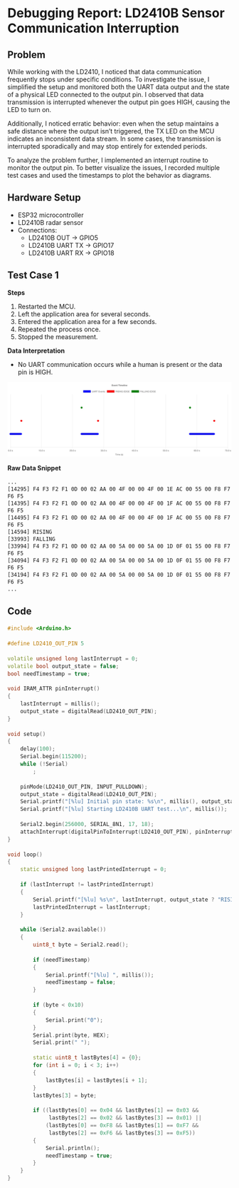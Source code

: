 # Debugging Report: LD2410B Sensor Communication Interruption

## Problem

While working with the LD2410, I noticed that data communication frequently stops under specific conditions. To investigate the issue, I simplified the setup and monitored both the UART data output and the state of a physical LED connected to the output pin. I observed that data transmission is interrupted whenever the output pin goes HIGH, causing the LED to turn on.

Additionally, I noticed erratic behavior: even when the setup maintains a safe distance where the output isn’t triggered, the TX LED on the MCU indicates an inconsistent data stream. In some cases, the transmission is interrupted sporadically and may stop entirely for extended periods.

To analyze the problem further, I implemented an interrupt routine to monitor the output pin. To better visualize the issues, I recorded multiple test cases and used the timestamps to plot the behavior as diagrams.

## Hardware Setup

- ESP32 microcontroller
- LD2410B radar sensor
- Connections:
  - LD2410B OUT → GPIO5
  - LD2410B UART TX → GPIO17
  - LD2410B UART RX → GPIO18

## Test Case 1

**Steps**

1. Restarted the MCU.
2. Left the application area for several seconds.
3. Entered the application area for a few seconds.
4. Repeated the process once.
5. Stopped the measurement.

**Data Interpretation**

- No UART communication occurs while a human is present or the data pin is HIGH.

![plot_1.png](plots/plot_1.png)

**Raw Data Snippet**

```
...
[14295] F4 F3 F2 F1 0D 00 02 AA 00 4F 00 00 4F 00 1E AC 00 55 00 F8 F7 F6 F5
[14395] F4 F3 F2 F1 0D 00 02 AA 00 4F 00 00 4F 00 1F AC 00 55 00 F8 F7 F6 F5
[14495] F4 F3 F2 F1 0D 00 02 AA 00 4F 00 00 4F 00 1F AC 00 55 00 F8 F7 F6 F5
[14594] RISING
[33993] FALLING
[33994] F4 F3 F2 F1 0D 00 02 AA 00 5A 00 00 5A 00 1D 0F 01 55 00 F8 F7 F6 F5
[34094] F4 F3 F2 F1 0D 00 02 AA 00 5A 00 00 5A 00 1D 0F 01 55 00 F8 F7 F6 F5
[34194] F4 F3 F2 F1 0D 00 02 AA 00 5A 00 00 5A 00 1D 0F 01 55 00 F8 F7 F6 F5
...
```

## Code

```cpp
#include <Arduino.h>

#define LD2410_OUT_PIN 5

volatile unsigned long lastInterrupt = 0;
volatile bool output_state = false;
bool needTimestamp = true;

void IRAM_ATTR pinInterrupt()
{
    lastInterrupt = millis();
    output_state = digitalRead(LD2410_OUT_PIN);
}

void setup()
{
    delay(100);
    Serial.begin(115200);
    while (!Serial)
        ;

    pinMode(LD2410_OUT_PIN, INPUT_PULLDOWN);
    output_state = digitalRead(LD2410_OUT_PIN);
    Serial.printf("[%lu] Initial pin state: %s\n", millis(), output_state ? "HIGH" : "LOW");
    Serial.printf("[%lu] Starting LD2410B UART test...\n", millis());

    Serial2.begin(256000, SERIAL_8N1, 17, 18);
    attachInterrupt(digitalPinToInterrupt(LD2410_OUT_PIN), pinInterrupt, CHANGE);
}

void loop()
{
    static unsigned long lastPrintedInterrupt = 0;

    if (lastInterrupt != lastPrintedInterrupt)
    {
        Serial.printf("[%lu] %s\n", lastInterrupt, output_state ? "RISING" : "FALLING");
        lastPrintedInterrupt = lastInterrupt;
    }

    while (Serial2.available())
    {
        uint8_t byte = Serial2.read();

        if (needTimestamp)
        {
            Serial.printf("[%lu] ", millis());
            needTimestamp = false;
        }

        if (byte < 0x10)
        {
            Serial.print("0");
        }
        Serial.print(byte, HEX);
        Serial.print(" ");

        static uint8_t lastBytes[4] = {0};
        for (int i = 0; i < 3; i++)
        {
            lastBytes[i] = lastBytes[i + 1];
        }
        lastBytes[3] = byte;

        if ((lastBytes[0] == 0x04 && lastBytes[1] == 0x03 &&
             lastBytes[2] == 0x02 && lastBytes[3] == 0x01) ||
            (lastBytes[0] == 0xF8 && lastBytes[1] == 0xF7 &&
             lastBytes[2] == 0xF6 && lastBytes[3] == 0xF5))
        {
            Serial.println();
            needTimestamp = true;
        }
    }
}
```
